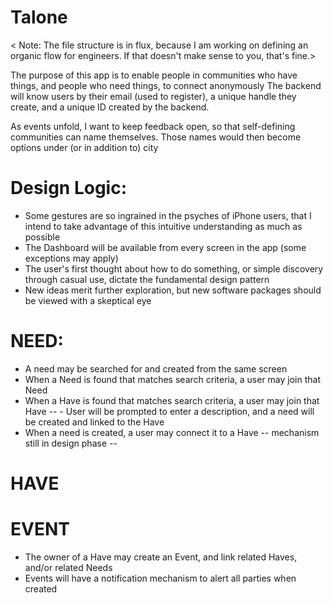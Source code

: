 # Talone

< Note: The file structure is in flux, because I am working on defining an organic flow for engineers.  If that doesn't make sense to you, that's fine.>

The purpose of this app is to enable people in communities who have things, and people who need things, to connect anonymously
The backend will know users by their email (used to register), a unique handle they create, and a unique ID created by the backend.

As events unfold, I want to keep feedback open, so that self-defining communities can name themselves.  Those names would then become options under (or in addition to) city

# Design Logic:
- Some gestures are so ingrained in the psyches of iPhone users, that I intend to take advantage of this intuitive understanding as much as possible
- The Dashboard will be available from every screen in the app (some exceptions may apply)
- The user's first thought about how to do something, or simple discovery through casual use, dictate the fundamental design pattern
- New ideas merit further exploration, but new software packages should be viewed with a skeptical eye

# NEED:

- A need may be searched for and created from the same screen
- When a Need is found that matches search criteria, a user may join that Need
- When a Have is found that matches search criteria, a user may join that Have -- 
      - User will be prompted to enter a description, and a need will be created and linked to the Have
- When a need is created, a user may connect it to a Have -- mechanism still in design phase --

# HAVE

# EVENT

- The owner of a Have may create an Event, and link related Haves, and/or related Needs
- Events will have a notification mechanism to alert all parties when created
